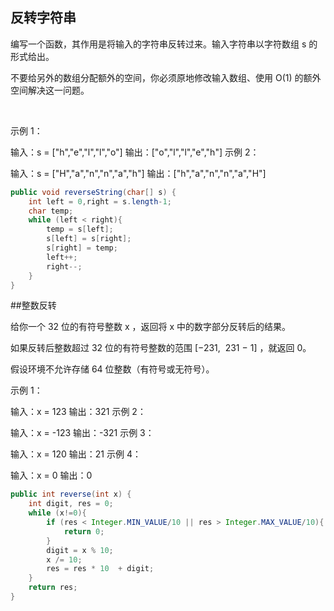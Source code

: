 ## 反转字符串

编写一个函数，其作用是将输入的字符串反转过来。输入字符串以字符数组 s 的形式给出。

不要给另外的数组分配额外的空间，你必须原地修改输入数组、使用 O(1) 的额外空间解决这一问题。

 

示例 1：

输入：s = ["h","e","l","l","o"]
输出：["o","l","l","e","h"]
示例 2：

输入：s = ["H","a","n","n","a","h"]
输出：["h","a","n","n","a","H"]

```java
public void reverseString(char[] s) {
    int left = 0,right = s.length-1;
    char temp;
    while (left < right){
        temp = s[left];
        s[left] = s[right];
        s[right] = temp;
        left++;
        right--;
    }
}
```

##整数反转

给你一个 32 位的有符号整数 x ，返回将 x 中的数字部分反转后的结果。

如果反转后整数超过 32 位的有符号整数的范围 [−231,  231 − 1] ，就返回 0。

假设环境不允许存储 64 位整数（有符号或无符号）。


示例 1：

输入：x = 123
输出：321
示例 2：

输入：x = -123
输出：-321
示例 3：

输入：x = 120
输出：21
示例 4：

输入：x = 0
输出：0

```java
public int reverse(int x) {
    int digit, res = 0;
    while (x!=0){
        if (res < Integer.MIN_VALUE/10 || res > Integer.MAX_VALUE/10){
            return 0;
        }
        digit = x % 10;
        x /= 10;
        res = res * 10  + digit;
    }
    return res;
}
```



